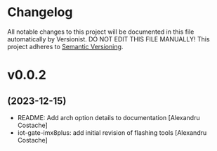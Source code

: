 # Changelog

All notable changes to this project will be documented in this file
automatically by Versionist. DO NOT EDIT THIS FILE MANUALLY!
This project adheres to [Semantic Versioning](http://semver.org/).

# v0.0.2
## (2023-12-15)

* README: Add arch option details to documentation [Alexandru Costache]
* iot-gate-imx8plus: add initial revision of flashing tools [Alexandru Costache]
